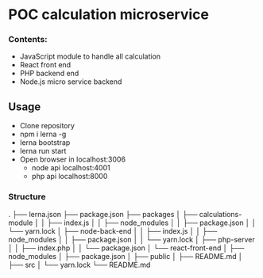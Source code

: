 # POC calculation microservice

### Contents:

* JavaScript module to handle all calculation
* React front end
* PHP backend end 
* Node.js micro service backend

## Usage

* Clone repository
* npm i lerna -g
* lerna bootstrap
* lerna run start
* Open browser in localhost:3006
  * node api localhost:4001
  * php api localhost:8000

### Structure
.
├── lerna.json
├── package.json
├── packages
│   ├── calculations-module
│   │   ├── index.js
│   │   ├── node_modules
│   │   ├── package.json
│   │   └── yarn.lock
│   ├── node-back-end
│   │   ├── index.js
│   │   ├── node_modules
│   │   ├── package.json
│   │   └── yarn.lock
│   ├── php-server
│   │   ├── index.php
│   │   └── package.json
│   └── react-front-end
│       ├── node_modules
│       ├── package.json
│       ├── public
│       ├── README.md
│       ├── src
│       └── yarn.lock
└── README.md